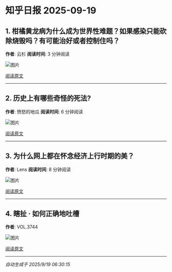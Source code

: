 # 知乎日报 2025-09-19

## 1. 柑橘黄龙病为什么成为世界性难题？如果感染只能砍除烧毁吗？有可能治好或者控制住吗？
**作者**: 云杉
**阅读时间**: 3 分钟阅读

![图片](https://pic1.zhimg.com/v2-0860544bb7acea69448f46a24d74cca8.jpg?source=8673f162)

[阅读原文](https://daily.zhihu.com/story/9784042)

---

## 2. 历史上有哪些奇怪的死法?
**作者**: 愤怒的地瓜
**阅读时间**: 6 分钟阅读

![图片](https://pica.zhimg.com/v2-fa753d8eabfa0649dd68bffd1e195452.jpg?source=8673f162)

[阅读原文](https://daily.zhihu.com/story/9784048)

---

## 3. 为什么网上都在怀念经济上行时期的美？
**作者**: Lens
**阅读时间**: 8 分钟阅读

![图片](https://pic1.zhimg.com/v2-102239d66ce51a4f08f7e71654d73784.jpg?source=8673f162)

[阅读原文](https://daily.zhihu.com/story/9784057)

---

## 4. 瞎扯 · 如何正确地吐槽
**作者**: VOL.3744

![图片](https://pic1.zhimg.com/v2-e81b943f8e1904b601aef1096e17bd91.jpg?source=8673f162)

[阅读原文](https://daily.zhihu.com/story/9784063)

---

*自动生成于 2025/9/19 06:30:15*